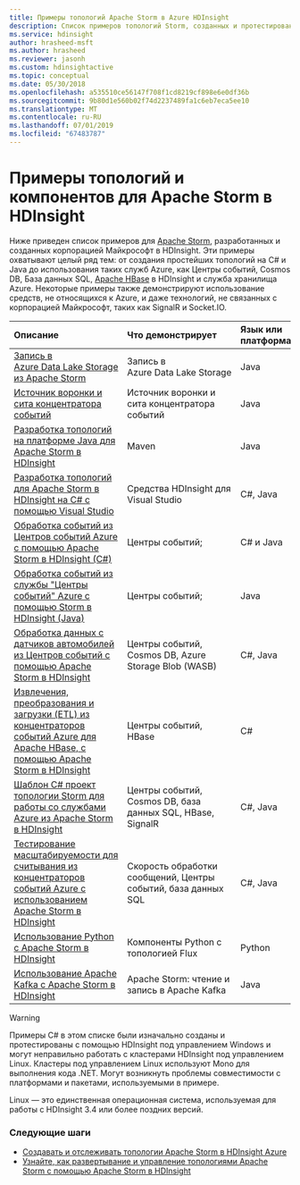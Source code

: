 ```yaml
---
title: Примеры топологий Apache Storm в Azure HDInsight
description: Список примеров топологий Storm, созданных и протестированных с помощью Apache Storm в HDInsight, включая базовые топологии на C# и Java, а также работа с Центрами событий.
ms.service: hdinsight
author: hrasheed-msft
ms.author: hrasheed
ms.reviewer: jasonh
ms.custom: hdinsightactive
ms.topic: conceptual
ms.date: 05/30/2018
ms.openlocfilehash: a535510ce56147f708f1cd8219cf898e6e0df36b
ms.sourcegitcommit: 9b80d1e560b02f74d2237489fa1c6eb7eca5ee10
ms.translationtype: MT
ms.contentlocale: ru-RU
ms.lasthandoff: 07/01/2019
ms.locfileid: "67483787"
---
```

# <a name="example-apache-storm-topologies-and-components-for-apache-storm-on-hdinsight"></a>Примеры топологий и компонентов для Apache Storm в HDInsight

Ниже приведен список примеров для [Apache Storm](https://storm.apache.org/), разработанных и созданных корпорацией Майкрософт в HDInsight. Эти примеры охватывают целый ряд тем: от создания простейших топологий на C# и Java до использования таких служб Azure, как Центры событий, Cosmos DB, База данных SQL, [Apache HBase](https://hbase.apache.org/) в HDInsight и служба хранилища Azure. Некоторые примеры также демонстрируют использование средств, не относящихся к Azure, и даже технологий, не связанных с корпорацией Майкрософт, таких как SignalR и Socket.IO.

| Описание | Что демонстрирует | Язык или платформа |
|:--- |:--- |:--- |
| [Запись в Azure Data Lake Storage из Apache Storm](apache-storm-write-data-lake-store.md) |Запись в Azure Data Lake Storage |Java |
| [Источник воронки и сита концентратора событий](https://github.com/apache/storm/tree/master/external/storm-eventhubs) |Источник воронки и сита концентратора событий |Java |
| [Разработка топологий на платформе Java для Apache Storm в HDInsight][5797064f] |Maven |Java |
| [Разработка топологий для Apache Storm в HDInsight на C# с помощью Visual Studio][16fce2d1] |Средства HDInsight для Visual Studio |C#, Java |
| [Обработка событий из Центров событий Azure с помощью Apache Storm в HDInsight (C#)][844d1d81] |Центры событий; |C# и Java |
| [Обработка событий из службы "Центры событий" Azure с помощью Storm в HDInsight (Java)](https://azure.microsoft.com/resources/samples/hdinsight-java-storm-eventhub/) |Центры событий; |Java |
| [Обработка данных с датчиков автомобилей из Центров событий с помощью Apache Storm в HDInsight][246ee964] |Центры событий, Cosmos DB, Azure Storage Blob (WASB) |C#, Java |
| [Извлечения, преобразования и загрузки (ETL) из концентраторов событий Azure для Apache HBase, с помощью Apache Storm в HDInsight][b4b68194] |Центры событий, HBase |C# |
| [Шаблон C# проект топологии Storm для работы со службами Azure из Apache Storm в HDInsight][ce0c02a2] |Центры событий, Cosmos DB, база данных SQL, HBase, SignalR |C#, Java |
| [Тестирование масштабируемости для считывания из концентраторов событий Azure с использованием Apache Storm в HDInsight][d6c540e3] |Скорость обработки сообщений, Центры событий, база данных SQL |C#, Java |
| [Использование Python с Apache Storm в HDInsight](apache-storm-develop-python-topology.md) |Компоненты Python с топологией Flux |Python |
| [Использование Apache Kafka с Apache Storm в HDInsight](../hdinsight-apache-storm-with-kafka.md) | Apache Storm: чтение и запись в Apache Kafka | Java |

> [!WARNING]  
> Примеры C# в этом списке были изначально созданы и протестированы с помощью HDInsight под управлением Windows и могут неправильно работать с кластерами HDInsight под управлением Linux. Кластеры под управлением Linux используют Mono для выполнения кода .NET. Могут возникнуть проблемы совместимости с платформами и пакетами, используемыми в примере.
>
> Linux — это единственная операционная система, используемая для работы с HDInsight 3.4 или более поздних версий.

### <a name="next-steps"></a>Следующие шаги

* [Создавать и отслеживать топологии Apache Storm в HDInsight Azure](./apache-storm-quickstart.md)
* [Узнайте, как развертывание и управление топологиями Apache Storm с помощью Apache Storm в HDInsight][6eb0d3b8]


[6eb0d3b8]:apache-storm-deploy-monitor-topology-linux.md "Развертывание и администрирование топологий с помощью панели мониторинга Apache Storm и пользовательского интерфейса Storm или средств HDInsight для Visual Studio."
[16fce2d1]:apache-storm-develop-csharp-visual-studio-topology.md "Разработка топологий для Apache Storm в HDInsight на C# с помощью средств Hadoop для Visual Studio."
[5797064f]:apache-storm-develop-java-topology.md "Разработка топологий Storm на языке Java с использованием Maven путем создания простой топологии для подсчета статистики."
[844d1d81]:apache-storm-develop-csharp-event-hub-topology.md "Считывание данных из Центров событий Azure и запись их туда с использованием Storm в HDInsight."
[246ee964]: https://github.com/hdinsight/hdinsight-storm-examples/blob/master/IotExample/README.md "Обработка данных с датчиков автомобилей из Центров событий Azure с использованием средств Apache Storm в HDInsight."
[d6c540e3]: https://github.com/hdinsight/hdinsight-storm-examples/blob/master/EventCountExample "Несколько топологий, демонстрирующих пропускную способность при считывании данных из Центров событий Azure и их записи в базу данных SQL с использованием средств Apache Storm в HDInsight."
[b4b68194]: https://github.com/hdinsight/hdinsight-storm-examples/blob/master/RealTimeETLExample "Узнайте, как считать данные из Центров событий Azure, а затем вычислить, преобразовать и сохранить эти данные в HBase в HDInsight."
[ce0c02a2]: https://github.com/hdinsight/hdinsight-storm-examples/tree/master/templates/HDInsightStormExamples "Этот проект содержит шаблоны воронок, сит и топологий, обеспечивающих взаимодействие с различными службами Azure, такими как Центры событий, Cosmos DB и база данных SQL."

